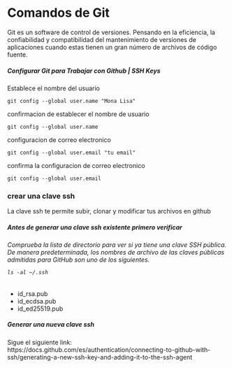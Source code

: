 <h1>
Comandos de Git
</h1>
<p>
Git es un software de control de versiones. Pensando en la eficiencia, la confiabilidad y compatibilidad del mantenimiento de versiones de aplicaciones cuando estas tienen un gran número de archivos de código fuente.
</p>

<h5>
<b>Configurar Git para Trabajar con Github | SSH Keys</b>
</h5>
<p>Establece el nombre del usuario</p>

`git config --global user.name "Mona Lisa"`

<p>
confirmacion de establecer el nombre de usuario
</p>

`git config --global user.name`

<p>
configuracion de correo electronico
</p>

`git config --global user.email "tu email"`

<p>
confirma la configuracion de correo electronico
</p>

`git config --global user.email`

<h3>
<b>crear una clave ssh</b>
</h3>
La clave ssh te permite subir, clonar y modificar tus archivos en github
<h5>
Antes de generar una clave ssh existente primero verificar
</h5>
<h6>
Comprueba la lista de directorio para ver si ya tiene una clave SSH pública. De manera predeterminada, los nombres de archivo de las claves públicas admitidas para GitHub son uno de los siguientes.

`ls -al ~/.ssh`
</h6>
<ul>
<li>
id_rsa.pub
</li>
<li>
id_ecdsa.pub
</li>
<li>
id_ed25519.pub
</li>
</ul>

<h5>
Generar una nueva clave ssh
</h5>
<p>
Sigue el siguiente link:
https://docs.github.com/es/authentication/connecting-to-github-with-ssh/generating-a-new-ssh-key-and-adding-it-to-the-ssh-agent
</p>
